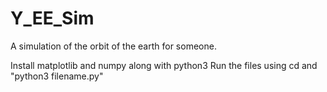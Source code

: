 # Y_EE_Sim
A simulation of the orbit of the earth for someone.

Install matplotlib and numpy along with python3
Run the files using cd and "python3 filename.py"
